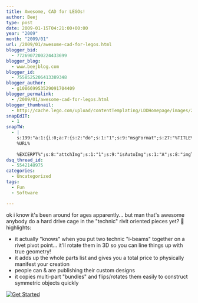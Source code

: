 ```yaml
---
title: Awesome, CAD for LEGOs!
author: Beej
type: post
date: 2009-01-15T04:21:00+00:00
year: "2009"
month: "2009/01"
url: /2009/01/awesome-cad-for-legos.html
blogger_bid:
  - 7726907200224433699
blogger_blog:
  - www.beejblog.com
blogger_id:
  - 7558525206413389348
blogger_author:
  - g108669953529091704409
blogger_permalink:
  - /2009/01/awesome-cad-for-legos.html
blogger_thumbnail:
  - http://cache.lego.com/upload/contentTemplating/LDDHomepage/images/2057/picE9286D5C-661B-4152-8292-8560AECF75EF.jpg
snapEdIT:
  - 1
snapTW:
  - |
    s:199:"a:1:{i:0;a:7:{s:2:"do";s:1:"1";s:9:"msgFormat";s:27:"%TITLE%
    %URL%
    
    %EXCERPT%";s:8:"attchImg";s:1:"1";s:9:"isAutoImg";s:1:"A";s:8:"imgToUse";s:0:"";s:9:"isAutoURL";s:1:"A";s:8:"urlToUse";s:0:"";}}";
dsq_thread_id:
  - 5542148975
categories:
  - Uncategorized
tags:
  - Fun
  - Software

---
```

ok i know it's been around for ages apparently... but man that's awesome anybody do a hard drive cage in the "technic" rivit oriented pieces yet? 🙂 highlights:

  * it actually "knows" when you put two technic "i-beams" together on a rivet pivot point... it'll rotate them in 3D so you can line things up with true geometry! 
  * it adds up the whole parts list and gives you a total price to physically manifest your creation <nifty> 
  * people can & are publishing their custom designs 
  * it copies multi-part "bundles" and flips/rotates them easily to construct symmetric objects quickly 

[![Get Started][1]][2]

 [1]: http://cache.lego.com/upload/contentTemplating/LDDHomepage/images/2057/picE9286D5C-661B-4152-8292-8560AECF75EF.jpg
 [2]: http://ldd.lego.com/